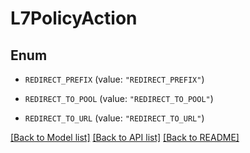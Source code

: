 # L7PolicyAction

## Enum


* `REDIRECT_PREFIX` (value: `"REDIRECT_PREFIX"`)

* `REDIRECT_TO_POOL` (value: `"REDIRECT_TO_POOL"`)

* `REDIRECT_TO_URL` (value: `"REDIRECT_TO_URL"`)


[[Back to Model list]](../README.md#documentation-for-models) [[Back to API list]](../README.md#documentation-for-api-endpoints) [[Back to README]](../README.md)


